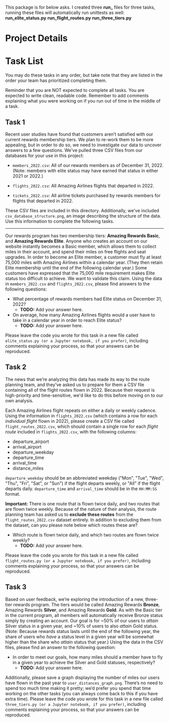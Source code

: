This package is for below asks. I created three **run_** files for three tasks, running these files will automatically run unittests as well:
**run_elite_status.py**
**run_flight_routes.py**
**run_three_tiers.py**

# Project Details
# Task List

You may do these tasks in any order, but take note that they are listed in the order your team has prioritized completing them.

Reminder that you are NOT expected to complete all tasks. You are expected to write clean, readable code. Remember to add comments explaining what you were working on if you run out of time in the middle of a task.


## Task 1

Recent user studies have found that customers aren’t satisfied with our current rewards membership tiers. We plan to re-work them to be more appealing, but in order to do so, we need to investigate our data to uncover answers to a few questions.
We’ve pulled three CSV files from our databases for your use in this project:

  - `members_2022.csv`: All of our rewards members as of December 31, 2022. (Note: members with elite status may have earned that status in either 2021 or 2022.)

  - `flights_2022.csv`: All Amazing Airlines flights that departed in 2022.

  - `tickets_2022.csv`: All airline tickets purchased by rewards members for flights that departed in 2022.

These CSV files are included in this directory. Additionally, we've included `csv_database_structure.png`, an image describing the structure of the data. Use this information to complete the following tasks.

---

Our rewards program has two membership tiers: **Amazing Rewards Basic**, and **Amazing Rewards Elite**. Anyone who creates an account on our website instantly becomes a Basic member, which allows them to collect miles in their account, and spend their miles on free flights and seat upgrades. In order to become an Elite member, a customer must fly at least 75,000 miles with Amazing Airlines within a calendar year. (They then retain Elite membership until the end of the following calendar year.)
Some customers have expressed that the 75,000 mile requirement makes Elite status too difficult to achieve. We want to validate this claim. Using the data in `members_2022.csv` and `flights_2022.csv`, please find answers to the following questions:
- What percentage of rewards members had Elite status on December 31, 2022?
    - **TODO:** Add your answer here.
- On average, how many Amazing Airlines flights would a user have to take in a calendar year in order to reach Elite status?
    - **TODO:** Add your answer here.

Please leave the code you wrote for this task in a new file called `elite_status.py (or a Jupyter notebook, if you prefer)`, including comments explaining your process, so that your answers can be reproduced.


## Task 2

The news that we’re analyzing this data has made its way to the route planning team, and they’ve asked us to prepare for them a CSV file containing all of the flight routes flown in 2022. Because their request is high-priority and time-sensitive, we'd like to do this before moving on to our own analysis.

Each Amazing Airlines flight repeats on either a daily or weekly cadence. Using the information in `flights_2022.csv` (which contains a row for each *individual flight* flown in 2022), please create a CSV file called `flight_routes_2022.csv`, which should contain a single row for each *flight route* included in `flights_2022.csv`, with the following columns:

- departure_airport
- arrival_airport
- departure_weekday
- departure_time 
- arrival_time
- distance_miles

`departure_weekday` should be an abbreviated weekday ("Mon", "Tue", "Wed", "Thu", "Fri", "Sat", or "Sun") if the flight departs weekly, or "All" if the flight departs daily. `departure_time` and `arrival_time` should be in the `HH:MM:SS` format.

**Important:** There is one route that is flown twice daily, and two routes that are flown twice weekly. Because of the nature of their analysis, the route planning team has asked us to **exclude these routes** from the `flight_routes_2022.csv` dataset entirely. In addition to excluding them from the dataset, can you please note below which routes these are?

- Which route is flown twice daily, and which two routes are flown twice weekly?
    - **TODO:** Add your answer here.


Please leave the code you wrote for this task in a new file called `flight_routes.py (or a Jupyter notebook, if you prefer)`, including comments explaining your process, so that your answers can be reproduced.


## Task 3

Based on user feedback, we’re exploring the introduction of a new, three-tier rewards program. The tiers would be called Amazing Rewards **Bronze**, Amazing Rewards **Silver**, and Amazing Rewards **Gold**. 
As with the Basic tier in the current program, all members will automatically receive Bronze status simply by creating an account. Our goal is for ~50% of our users to *attain* Silver status in a given year, and ~10% of users to also *attain* Gold status. (Note: Because rewards status lasts until the end of the following year, the share of users who *have* a status level in a given year will be somewhat higher than the share who *attain* status that year.)
Using the data in the CSV files, please find an answer to the following question:
- In order to meet our goals, how many miles should a member have to fly in a given year to achieve the Silver and Gold statuses, respectively?
  - **TODO:** Add your answer here.

Additionally, please save a graph displaying the number of miles our users have flown in the past year to `user_distances_graph.png`. There’s no need to spend too much time making it pretty; we’d prefer you spend that time working on the other tasks (you can always come back to this if you have extra time).
Please leave the code you wrote for this task in a new file called `three_tiers.py (or a Jupyter notebook, if you prefer)`, including comments explaining your process, so that your answers can be reproduced.


